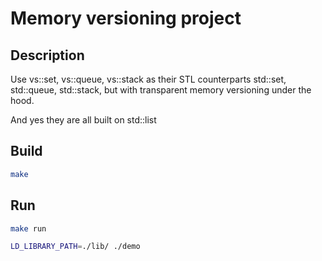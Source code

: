 # Memory versioning project

## Description

Use vs::set, vs::queue, vs::stack as their STL counterparts std::set, std::queue, std::stack,
but with transparent memory versioning under the hood.

And yes they are all built on std::list

## Build

```bash
make
```

## Run

```bash
make run
```

```bash
LD_LIBRARY_PATH=./lib/ ./demo
```
